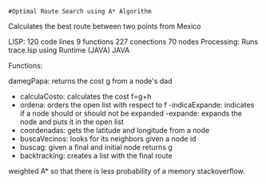 
	#Optimal Route Search using A* Algorithm 

Calculates the best route between two points from Mexico

LISP:
120 code lines
9 functions
227 conections
70 nodes
Processing:
Runs trace.lsp using Runtime (JAVA)
JAVA

Functions:

damegPapa: returns the cost g from a node's dad
- calculaCosto: calculates the cost f=g+h
- ordena: orders the open list with respect to f
-indicaExpande: indicates if a node should or should not be expanded
-expande: expands the node and puts it in the open list
- coordenadas: gets the latitude and longitude from a node
- buscaVecinos: looks for its neighbors given a node id
- buscag: given a final and initial node returns g
- backtracking: creates a list with the final route

weighted A* so that there is less probability of a memory stackoverflow.

